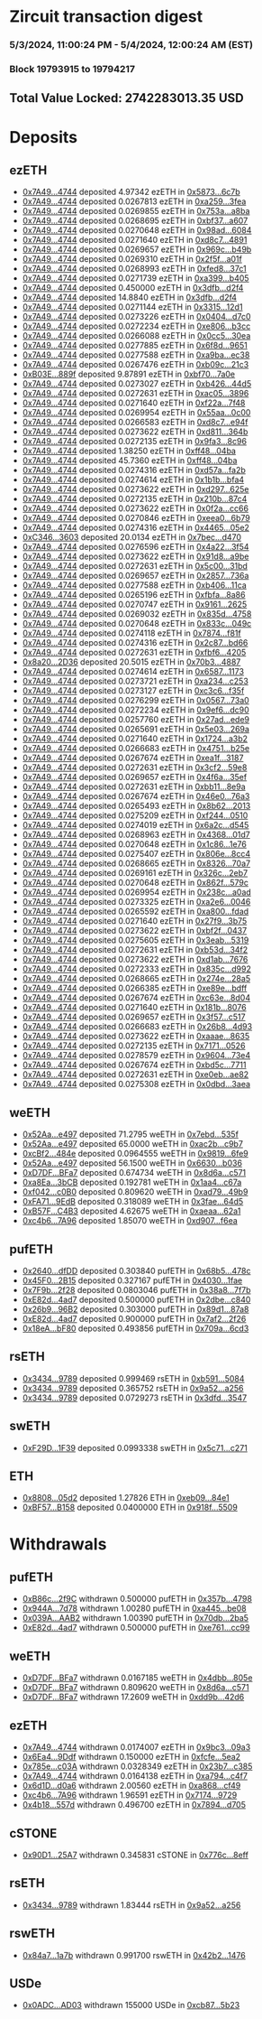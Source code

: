 # Zircuit transaction digest
### 5/3/2024, 11:00:24 PM - 5/4/2024, 12:00:24 AM (EST)
### Block 19793915 to 19794217

## Total Value Locked: 2742283013.35 USD

# Deposits
## ezETH
- [0x7A49...4744](https://etherscan.io/address/0x7A493Be5c2ce014cD049Bf178a1ac0Db1B434744) deposited 4.97342 ezETH in [0x5873...6c7b](https://etherscan.io/tx/0x7A493Be5c2ce014cD049Bf178a1ac0Db1B434744)
- [0x7A49...4744](https://etherscan.io/address/0x7A493Be5c2ce014cD049Bf178a1ac0Db1B434744) deposited 0.0267813 ezETH in [0xa259...3fea](https://etherscan.io/tx/0x7A493Be5c2ce014cD049Bf178a1ac0Db1B434744)
- [0x7A49...4744](https://etherscan.io/address/0x7A493Be5c2ce014cD049Bf178a1ac0Db1B434744) deposited 0.0269855 ezETH in [0x753a...a8ba](https://etherscan.io/tx/0x7A493Be5c2ce014cD049Bf178a1ac0Db1B434744)
- [0x7A49...4744](https://etherscan.io/address/0x7A493Be5c2ce014cD049Bf178a1ac0Db1B434744) deposited 0.0268695 ezETH in [0xbf37...a607](https://etherscan.io/tx/0x7A493Be5c2ce014cD049Bf178a1ac0Db1B434744)
- [0x7A49...4744](https://etherscan.io/address/0x7A493Be5c2ce014cD049Bf178a1ac0Db1B434744) deposited 0.0270648 ezETH in [0x98ad...6084](https://etherscan.io/tx/0x7A493Be5c2ce014cD049Bf178a1ac0Db1B434744)
- [0x7A49...4744](https://etherscan.io/address/0x7A493Be5c2ce014cD049Bf178a1ac0Db1B434744) deposited 0.0271640 ezETH in [0xd8c7...4891](https://etherscan.io/tx/0x7A493Be5c2ce014cD049Bf178a1ac0Db1B434744)
- [0x7A49...4744](https://etherscan.io/address/0x7A493Be5c2ce014cD049Bf178a1ac0Db1B434744) deposited 0.0269657 ezETH in [0x969c...b49b](https://etherscan.io/tx/0x7A493Be5c2ce014cD049Bf178a1ac0Db1B434744)
- [0x7A49...4744](https://etherscan.io/address/0x7A493Be5c2ce014cD049Bf178a1ac0Db1B434744) deposited 0.0269310 ezETH in [0x2f5f...a01f](https://etherscan.io/tx/0x7A493Be5c2ce014cD049Bf178a1ac0Db1B434744)
- [0x7A49...4744](https://etherscan.io/address/0x7A493Be5c2ce014cD049Bf178a1ac0Db1B434744) deposited 0.0268993 ezETH in [0xfed8...37c1](https://etherscan.io/tx/0x7A493Be5c2ce014cD049Bf178a1ac0Db1B434744)
- [0x7A49...4744](https://etherscan.io/address/0x7A493Be5c2ce014cD049Bf178a1ac0Db1B434744) deposited 0.0271739 ezETH in [0xa399...b405](https://etherscan.io/tx/0x7A493Be5c2ce014cD049Bf178a1ac0Db1B434744)
- [0x7A49...4744](https://etherscan.io/address/0x7A493Be5c2ce014cD049Bf178a1ac0Db1B434744) deposited 0.450000 ezETH in [0x3dfb...d2f4](https://etherscan.io/tx/0x7A493Be5c2ce014cD049Bf178a1ac0Db1B434744)
- [0x7A49...4744](https://etherscan.io/address/0x7A493Be5c2ce014cD049Bf178a1ac0Db1B434744) deposited 14.8840 ezETH in [0x3dfb...d2f4](https://etherscan.io/tx/0x7A493Be5c2ce014cD049Bf178a1ac0Db1B434744)
- [0x7A49...4744](https://etherscan.io/address/0x7A493Be5c2ce014cD049Bf178a1ac0Db1B434744) deposited 0.0271144 ezETH in [0x3315...12d1](https://etherscan.io/tx/0x7A493Be5c2ce014cD049Bf178a1ac0Db1B434744)
- [0x7A49...4744](https://etherscan.io/address/0x7A493Be5c2ce014cD049Bf178a1ac0Db1B434744) deposited 0.0273226 ezETH in [0x0404...d7c0](https://etherscan.io/tx/0x7A493Be5c2ce014cD049Bf178a1ac0Db1B434744)
- [0x7A49...4744](https://etherscan.io/address/0x7A493Be5c2ce014cD049Bf178a1ac0Db1B434744) deposited 0.0272234 ezETH in [0xe806...b3cc](https://etherscan.io/tx/0x7A493Be5c2ce014cD049Bf178a1ac0Db1B434744)
- [0x7A49...4744](https://etherscan.io/address/0x7A493Be5c2ce014cD049Bf178a1ac0Db1B434744) deposited 0.0266088 ezETH in [0x0cc5...30ea](https://etherscan.io/tx/0x7A493Be5c2ce014cD049Bf178a1ac0Db1B434744)
- [0x7A49...4744](https://etherscan.io/address/0x7A493Be5c2ce014cD049Bf178a1ac0Db1B434744) deposited 0.0277885 ezETH in [0x6f8d...9651](https://etherscan.io/tx/0x7A493Be5c2ce014cD049Bf178a1ac0Db1B434744)
- [0x7A49...4744](https://etherscan.io/address/0x7A493Be5c2ce014cD049Bf178a1ac0Db1B434744) deposited 0.0277588 ezETH in [0xa9ba...ec38](https://etherscan.io/tx/0x7A493Be5c2ce014cD049Bf178a1ac0Db1B434744)
- [0x7A49...4744](https://etherscan.io/address/0x7A493Be5c2ce014cD049Bf178a1ac0Db1B434744) deposited 0.0267476 ezETH in [0xb09c...21c3](https://etherscan.io/tx/0x7A493Be5c2ce014cD049Bf178a1ac0Db1B434744)
- [0xB03E...889f](https://etherscan.io/address/0xB03E6eA03A0b716D054981fd998a0a3eFd69889f) deposited 9.87891 ezETH in [0xbf70...7a0e](https://etherscan.io/tx/0xB03E6eA03A0b716D054981fd998a0a3eFd69889f)
- [0x7A49...4744](https://etherscan.io/address/0x7A493Be5c2ce014cD049Bf178a1ac0Db1B434744) deposited 0.0273027 ezETH in [0xb426...44d5](https://etherscan.io/tx/0x7A493Be5c2ce014cD049Bf178a1ac0Db1B434744)
- [0x7A49...4744](https://etherscan.io/address/0x7A493Be5c2ce014cD049Bf178a1ac0Db1B434744) deposited 0.0272631 ezETH in [0xac05...3896](https://etherscan.io/tx/0x7A493Be5c2ce014cD049Bf178a1ac0Db1B434744)
- [0x7A49...4744](https://etherscan.io/address/0x7A493Be5c2ce014cD049Bf178a1ac0Db1B434744) deposited 0.0271640 ezETH in [0xf22a...7f48](https://etherscan.io/tx/0x7A493Be5c2ce014cD049Bf178a1ac0Db1B434744)
- [0x7A49...4744](https://etherscan.io/address/0x7A493Be5c2ce014cD049Bf178a1ac0Db1B434744) deposited 0.0269954 ezETH in [0x55aa...0c00](https://etherscan.io/tx/0x7A493Be5c2ce014cD049Bf178a1ac0Db1B434744)
- [0x7A49...4744](https://etherscan.io/address/0x7A493Be5c2ce014cD049Bf178a1ac0Db1B434744) deposited 0.0266583 ezETH in [0xd8c7...e94f](https://etherscan.io/tx/0x7A493Be5c2ce014cD049Bf178a1ac0Db1B434744)
- [0x7A49...4744](https://etherscan.io/address/0x7A493Be5c2ce014cD049Bf178a1ac0Db1B434744) deposited 0.0273622 ezETH in [0xd811...364b](https://etherscan.io/tx/0x7A493Be5c2ce014cD049Bf178a1ac0Db1B434744)
- [0x7A49...4744](https://etherscan.io/address/0x7A493Be5c2ce014cD049Bf178a1ac0Db1B434744) deposited 0.0272135 ezETH in [0x9fa3...8c96](https://etherscan.io/tx/0x7A493Be5c2ce014cD049Bf178a1ac0Db1B434744)
- [0x7A49...4744](https://etherscan.io/address/0x7A493Be5c2ce014cD049Bf178a1ac0Db1B434744) deposited 1.38250 ezETH in [0xff48...04ba](https://etherscan.io/tx/0x7A493Be5c2ce014cD049Bf178a1ac0Db1B434744)
- [0x7A49...4744](https://etherscan.io/address/0x7A493Be5c2ce014cD049Bf178a1ac0Db1B434744) deposited 45.7360 ezETH in [0xff48...04ba](https://etherscan.io/tx/0x7A493Be5c2ce014cD049Bf178a1ac0Db1B434744)
- [0x7A49...4744](https://etherscan.io/address/0x7A493Be5c2ce014cD049Bf178a1ac0Db1B434744) deposited 0.0274316 ezETH in [0xd57a...fa2b](https://etherscan.io/tx/0x7A493Be5c2ce014cD049Bf178a1ac0Db1B434744)
- [0x7A49...4744](https://etherscan.io/address/0x7A493Be5c2ce014cD049Bf178a1ac0Db1B434744) deposited 0.0274614 ezETH in [0x1b1b...bfa4](https://etherscan.io/tx/0x7A493Be5c2ce014cD049Bf178a1ac0Db1B434744)
- [0x7A49...4744](https://etherscan.io/address/0x7A493Be5c2ce014cD049Bf178a1ac0Db1B434744) deposited 0.0273622 ezETH in [0xd297...625e](https://etherscan.io/tx/0x7A493Be5c2ce014cD049Bf178a1ac0Db1B434744)
- [0x7A49...4744](https://etherscan.io/address/0x7A493Be5c2ce014cD049Bf178a1ac0Db1B434744) deposited 0.0272135 ezETH in [0x210b...87c4](https://etherscan.io/tx/0x7A493Be5c2ce014cD049Bf178a1ac0Db1B434744)
- [0x7A49...4744](https://etherscan.io/address/0x7A493Be5c2ce014cD049Bf178a1ac0Db1B434744) deposited 0.0273622 ezETH in [0x0f2a...cc66](https://etherscan.io/tx/0x7A493Be5c2ce014cD049Bf178a1ac0Db1B434744)
- [0x7A49...4744](https://etherscan.io/address/0x7A493Be5c2ce014cD049Bf178a1ac0Db1B434744) deposited 0.0270846 ezETH in [0xeea0...6b79](https://etherscan.io/tx/0x7A493Be5c2ce014cD049Bf178a1ac0Db1B434744)
- [0x7A49...4744](https://etherscan.io/address/0x7A493Be5c2ce014cD049Bf178a1ac0Db1B434744) deposited 0.0274316 ezETH in [0x4465...05e2](https://etherscan.io/tx/0x7A493Be5c2ce014cD049Bf178a1ac0Db1B434744)
- [0xC346...3603](https://etherscan.io/address/0xC346683B187Ec1E27C27E5401234b568EEDB3603) deposited 20.0134 ezETH in [0x7bec...d470](https://etherscan.io/tx/0xC346683B187Ec1E27C27E5401234b568EEDB3603)
- [0x7A49...4744](https://etherscan.io/address/0x7A493Be5c2ce014cD049Bf178a1ac0Db1B434744) deposited 0.0276596 ezETH in [0x4a22...3f54](https://etherscan.io/tx/0x7A493Be5c2ce014cD049Bf178a1ac0Db1B434744)
- [0x7A49...4744](https://etherscan.io/address/0x7A493Be5c2ce014cD049Bf178a1ac0Db1B434744) deposited 0.0273622 ezETH in [0x91d8...a9be](https://etherscan.io/tx/0x7A493Be5c2ce014cD049Bf178a1ac0Db1B434744)
- [0x7A49...4744](https://etherscan.io/address/0x7A493Be5c2ce014cD049Bf178a1ac0Db1B434744) deposited 0.0272631 ezETH in [0x5c00...31bd](https://etherscan.io/tx/0x7A493Be5c2ce014cD049Bf178a1ac0Db1B434744)
- [0x7A49...4744](https://etherscan.io/address/0x7A493Be5c2ce014cD049Bf178a1ac0Db1B434744) deposited 0.0269657 ezETH in [0x2857...736a](https://etherscan.io/tx/0x7A493Be5c2ce014cD049Bf178a1ac0Db1B434744)
- [0x7A49...4744](https://etherscan.io/address/0x7A493Be5c2ce014cD049Bf178a1ac0Db1B434744) deposited 0.0277588 ezETH in [0xb406...11ca](https://etherscan.io/tx/0x7A493Be5c2ce014cD049Bf178a1ac0Db1B434744)
- [0x7A49...4744](https://etherscan.io/address/0x7A493Be5c2ce014cD049Bf178a1ac0Db1B434744) deposited 0.0265196 ezETH in [0xfbfa...8a86](https://etherscan.io/tx/0x7A493Be5c2ce014cD049Bf178a1ac0Db1B434744)
- [0x7A49...4744](https://etherscan.io/address/0x7A493Be5c2ce014cD049Bf178a1ac0Db1B434744) deposited 0.0270747 ezETH in [0x9161...2625](https://etherscan.io/tx/0x7A493Be5c2ce014cD049Bf178a1ac0Db1B434744)
- [0x7A49...4744](https://etherscan.io/address/0x7A493Be5c2ce014cD049Bf178a1ac0Db1B434744) deposited 0.0269032 ezETH in [0x835d...4758](https://etherscan.io/tx/0x7A493Be5c2ce014cD049Bf178a1ac0Db1B434744)
- [0x7A49...4744](https://etherscan.io/address/0x7A493Be5c2ce014cD049Bf178a1ac0Db1B434744) deposited 0.0270648 ezETH in [0x833c...049c](https://etherscan.io/tx/0x7A493Be5c2ce014cD049Bf178a1ac0Db1B434744)
- [0x7A49...4744](https://etherscan.io/address/0x7A493Be5c2ce014cD049Bf178a1ac0Db1B434744) deposited 0.0274118 ezETH in [0x7874...f81f](https://etherscan.io/tx/0x7A493Be5c2ce014cD049Bf178a1ac0Db1B434744)
- [0x7A49...4744](https://etherscan.io/address/0x7A493Be5c2ce014cD049Bf178a1ac0Db1B434744) deposited 0.0274316 ezETH in [0x2c87...bd66](https://etherscan.io/tx/0x7A493Be5c2ce014cD049Bf178a1ac0Db1B434744)
- [0x7A49...4744](https://etherscan.io/address/0x7A493Be5c2ce014cD049Bf178a1ac0Db1B434744) deposited 0.0272631 ezETH in [0xfbf6...4205](https://etherscan.io/tx/0x7A493Be5c2ce014cD049Bf178a1ac0Db1B434744)
- [0x8a20...2D36](https://etherscan.io/address/0x8a20A9CD1Ce3c40c997345a3fe15f76A500e2D36) deposited 20.5015 ezETH in [0x70b3...4887](https://etherscan.io/tx/0x8a20A9CD1Ce3c40c997345a3fe15f76A500e2D36)
- [0x7A49...4744](https://etherscan.io/address/0x7A493Be5c2ce014cD049Bf178a1ac0Db1B434744) deposited 0.0274614 ezETH in [0x6587...1173](https://etherscan.io/tx/0x7A493Be5c2ce014cD049Bf178a1ac0Db1B434744)
- [0x7A49...4744](https://etherscan.io/address/0x7A493Be5c2ce014cD049Bf178a1ac0Db1B434744) deposited 0.0273721 ezETH in [0xa234...c253](https://etherscan.io/tx/0x7A493Be5c2ce014cD049Bf178a1ac0Db1B434744)
- [0x7A49...4744](https://etherscan.io/address/0x7A493Be5c2ce014cD049Bf178a1ac0Db1B434744) deposited 0.0273127 ezETH in [0xc3c6...f35f](https://etherscan.io/tx/0x7A493Be5c2ce014cD049Bf178a1ac0Db1B434744)
- [0x7A49...4744](https://etherscan.io/address/0x7A493Be5c2ce014cD049Bf178a1ac0Db1B434744) deposited 0.0276299 ezETH in [0x0567...73a0](https://etherscan.io/tx/0x7A493Be5c2ce014cD049Bf178a1ac0Db1B434744)
- [0x7A49...4744](https://etherscan.io/address/0x7A493Be5c2ce014cD049Bf178a1ac0Db1B434744) deposited 0.0272234 ezETH in [0x9ef6...dc90](https://etherscan.io/tx/0x7A493Be5c2ce014cD049Bf178a1ac0Db1B434744)
- [0x7A49...4744](https://etherscan.io/address/0x7A493Be5c2ce014cD049Bf178a1ac0Db1B434744) deposited 0.0257760 ezETH in [0x27ad...ede9](https://etherscan.io/tx/0x7A493Be5c2ce014cD049Bf178a1ac0Db1B434744)
- [0x7A49...4744](https://etherscan.io/address/0x7A493Be5c2ce014cD049Bf178a1ac0Db1B434744) deposited 0.0265691 ezETH in [0x5e03...269a](https://etherscan.io/tx/0x7A493Be5c2ce014cD049Bf178a1ac0Db1B434744)
- [0x7A49...4744](https://etherscan.io/address/0x7A493Be5c2ce014cD049Bf178a1ac0Db1B434744) deposited 0.0271640 ezETH in [0x1724...a3b2](https://etherscan.io/tx/0x7A493Be5c2ce014cD049Bf178a1ac0Db1B434744)
- [0x7A49...4744](https://etherscan.io/address/0x7A493Be5c2ce014cD049Bf178a1ac0Db1B434744) deposited 0.0266683 ezETH in [0x4751...b25e](https://etherscan.io/tx/0x7A493Be5c2ce014cD049Bf178a1ac0Db1B434744)
- [0x7A49...4744](https://etherscan.io/address/0x7A493Be5c2ce014cD049Bf178a1ac0Db1B434744) deposited 0.0267674 ezETH in [0xea1f...3187](https://etherscan.io/tx/0x7A493Be5c2ce014cD049Bf178a1ac0Db1B434744)
- [0x7A49...4744](https://etherscan.io/address/0x7A493Be5c2ce014cD049Bf178a1ac0Db1B434744) deposited 0.0272631 ezETH in [0x3cf2...59e8](https://etherscan.io/tx/0x7A493Be5c2ce014cD049Bf178a1ac0Db1B434744)
- [0x7A49...4744](https://etherscan.io/address/0x7A493Be5c2ce014cD049Bf178a1ac0Db1B434744) deposited 0.0269657 ezETH in [0x4f6a...35ef](https://etherscan.io/tx/0x7A493Be5c2ce014cD049Bf178a1ac0Db1B434744)
- [0x7A49...4744](https://etherscan.io/address/0x7A493Be5c2ce014cD049Bf178a1ac0Db1B434744) deposited 0.0272631 ezETH in [0xbb11...8e9a](https://etherscan.io/tx/0x7A493Be5c2ce014cD049Bf178a1ac0Db1B434744)
- [0x7A49...4744](https://etherscan.io/address/0x7A493Be5c2ce014cD049Bf178a1ac0Db1B434744) deposited 0.0267674 ezETH in [0x46e0...76a3](https://etherscan.io/tx/0x7A493Be5c2ce014cD049Bf178a1ac0Db1B434744)
- [0x7A49...4744](https://etherscan.io/address/0x7A493Be5c2ce014cD049Bf178a1ac0Db1B434744) deposited 0.0265493 ezETH in [0x8b62...2013](https://etherscan.io/tx/0x7A493Be5c2ce014cD049Bf178a1ac0Db1B434744)
- [0x7A49...4744](https://etherscan.io/address/0x7A493Be5c2ce014cD049Bf178a1ac0Db1B434744) deposited 0.0275209 ezETH in [0xf244...0510](https://etherscan.io/tx/0x7A493Be5c2ce014cD049Bf178a1ac0Db1B434744)
- [0x7A49...4744](https://etherscan.io/address/0x7A493Be5c2ce014cD049Bf178a1ac0Db1B434744) deposited 0.0274019 ezETH in [0x6a2c...d545](https://etherscan.io/tx/0x7A493Be5c2ce014cD049Bf178a1ac0Db1B434744)
- [0x7A49...4744](https://etherscan.io/address/0x7A493Be5c2ce014cD049Bf178a1ac0Db1B434744) deposited 0.0268963 ezETH in [0x4368...01d7](https://etherscan.io/tx/0x7A493Be5c2ce014cD049Bf178a1ac0Db1B434744)
- [0x7A49...4744](https://etherscan.io/address/0x7A493Be5c2ce014cD049Bf178a1ac0Db1B434744) deposited 0.0270648 ezETH in [0x1c86...1e76](https://etherscan.io/tx/0x7A493Be5c2ce014cD049Bf178a1ac0Db1B434744)
- [0x7A49...4744](https://etherscan.io/address/0x7A493Be5c2ce014cD049Bf178a1ac0Db1B434744) deposited 0.0275407 ezETH in [0x806e...8cc4](https://etherscan.io/tx/0x7A493Be5c2ce014cD049Bf178a1ac0Db1B434744)
- [0x7A49...4744](https://etherscan.io/address/0x7A493Be5c2ce014cD049Bf178a1ac0Db1B434744) deposited 0.0268665 ezETH in [0x8326...70a7](https://etherscan.io/tx/0x7A493Be5c2ce014cD049Bf178a1ac0Db1B434744)
- [0x7A49...4744](https://etherscan.io/address/0x7A493Be5c2ce014cD049Bf178a1ac0Db1B434744) deposited 0.0269161 ezETH in [0x326c...2eb7](https://etherscan.io/tx/0x7A493Be5c2ce014cD049Bf178a1ac0Db1B434744)
- [0x7A49...4744](https://etherscan.io/address/0x7A493Be5c2ce014cD049Bf178a1ac0Db1B434744) deposited 0.0270648 ezETH in [0x862f...579c](https://etherscan.io/tx/0x7A493Be5c2ce014cD049Bf178a1ac0Db1B434744)
- [0x7A49...4744](https://etherscan.io/address/0x7A493Be5c2ce014cD049Bf178a1ac0Db1B434744) deposited 0.0269954 ezETH in [0x238c...a0ad](https://etherscan.io/tx/0x7A493Be5c2ce014cD049Bf178a1ac0Db1B434744)
- [0x7A49...4744](https://etherscan.io/address/0x7A493Be5c2ce014cD049Bf178a1ac0Db1B434744) deposited 0.0273325 ezETH in [0xa2e6...0046](https://etherscan.io/tx/0x7A493Be5c2ce014cD049Bf178a1ac0Db1B434744)
- [0x7A49...4744](https://etherscan.io/address/0x7A493Be5c2ce014cD049Bf178a1ac0Db1B434744) deposited 0.0265592 ezETH in [0xa800...fdad](https://etherscan.io/tx/0x7A493Be5c2ce014cD049Bf178a1ac0Db1B434744)
- [0x7A49...4744](https://etherscan.io/address/0x7A493Be5c2ce014cD049Bf178a1ac0Db1B434744) deposited 0.0271640 ezETH in [0x27f9...3b75](https://etherscan.io/tx/0x7A493Be5c2ce014cD049Bf178a1ac0Db1B434744)
- [0x7A49...4744](https://etherscan.io/address/0x7A493Be5c2ce014cD049Bf178a1ac0Db1B434744) deposited 0.0273622 ezETH in [0xbf2f...0437](https://etherscan.io/tx/0x7A493Be5c2ce014cD049Bf178a1ac0Db1B434744)
- [0x7A49...4744](https://etherscan.io/address/0x7A493Be5c2ce014cD049Bf178a1ac0Db1B434744) deposited 0.0275605 ezETH in [0x3eab...5319](https://etherscan.io/tx/0x7A493Be5c2ce014cD049Bf178a1ac0Db1B434744)
- [0x7A49...4744](https://etherscan.io/address/0x7A493Be5c2ce014cD049Bf178a1ac0Db1B434744) deposited 0.0272631 ezETH in [0xb53d...34f2](https://etherscan.io/tx/0x7A493Be5c2ce014cD049Bf178a1ac0Db1B434744)
- [0x7A49...4744](https://etherscan.io/address/0x7A493Be5c2ce014cD049Bf178a1ac0Db1B434744) deposited 0.0273622 ezETH in [0xd1ab...7676](https://etherscan.io/tx/0x7A493Be5c2ce014cD049Bf178a1ac0Db1B434744)
- [0x7A49...4744](https://etherscan.io/address/0x7A493Be5c2ce014cD049Bf178a1ac0Db1B434744) deposited 0.0272333 ezETH in [0x835c...d992](https://etherscan.io/tx/0x7A493Be5c2ce014cD049Bf178a1ac0Db1B434744)
- [0x7A49...4744](https://etherscan.io/address/0x7A493Be5c2ce014cD049Bf178a1ac0Db1B434744) deposited 0.0268665 ezETH in [0x274e...28a5](https://etherscan.io/tx/0x7A493Be5c2ce014cD049Bf178a1ac0Db1B434744)
- [0x7A49...4744](https://etherscan.io/address/0x7A493Be5c2ce014cD049Bf178a1ac0Db1B434744) deposited 0.0266385 ezETH in [0xe89e...bdff](https://etherscan.io/tx/0x7A493Be5c2ce014cD049Bf178a1ac0Db1B434744)
- [0x7A49...4744](https://etherscan.io/address/0x7A493Be5c2ce014cD049Bf178a1ac0Db1B434744) deposited 0.0267674 ezETH in [0xc63e...8d04](https://etherscan.io/tx/0x7A493Be5c2ce014cD049Bf178a1ac0Db1B434744)
- [0x7A49...4744](https://etherscan.io/address/0x7A493Be5c2ce014cD049Bf178a1ac0Db1B434744) deposited 0.0271640 ezETH in [0x181b...8076](https://etherscan.io/tx/0x7A493Be5c2ce014cD049Bf178a1ac0Db1B434744)
- [0x7A49...4744](https://etherscan.io/address/0x7A493Be5c2ce014cD049Bf178a1ac0Db1B434744) deposited 0.0269657 ezETH in [0x3f57...c517](https://etherscan.io/tx/0x7A493Be5c2ce014cD049Bf178a1ac0Db1B434744)
- [0x7A49...4744](https://etherscan.io/address/0x7A493Be5c2ce014cD049Bf178a1ac0Db1B434744) deposited 0.0266683 ezETH in [0x26b8...4d93](https://etherscan.io/tx/0x7A493Be5c2ce014cD049Bf178a1ac0Db1B434744)
- [0x7A49...4744](https://etherscan.io/address/0x7A493Be5c2ce014cD049Bf178a1ac0Db1B434744) deposited 0.0273622 ezETH in [0xaaae...8635](https://etherscan.io/tx/0x7A493Be5c2ce014cD049Bf178a1ac0Db1B434744)
- [0x7A49...4744](https://etherscan.io/address/0x7A493Be5c2ce014cD049Bf178a1ac0Db1B434744) deposited 0.0272135 ezETH in [0x7171...0526](https://etherscan.io/tx/0x7A493Be5c2ce014cD049Bf178a1ac0Db1B434744)
- [0x7A49...4744](https://etherscan.io/address/0x7A493Be5c2ce014cD049Bf178a1ac0Db1B434744) deposited 0.0278579 ezETH in [0x9604...73e4](https://etherscan.io/tx/0x7A493Be5c2ce014cD049Bf178a1ac0Db1B434744)
- [0x7A49...4744](https://etherscan.io/address/0x7A493Be5c2ce014cD049Bf178a1ac0Db1B434744) deposited 0.0267674 ezETH in [0xbd5c...7711](https://etherscan.io/tx/0x7A493Be5c2ce014cD049Bf178a1ac0Db1B434744)
- [0x7A49...4744](https://etherscan.io/address/0x7A493Be5c2ce014cD049Bf178a1ac0Db1B434744) deposited 0.0272631 ezETH in [0xe0eb...ae82](https://etherscan.io/tx/0x7A493Be5c2ce014cD049Bf178a1ac0Db1B434744)
- [0x7A49...4744](https://etherscan.io/address/0x7A493Be5c2ce014cD049Bf178a1ac0Db1B434744) deposited 0.0275308 ezETH in [0x0dbd...3aea](https://etherscan.io/tx/0x7A493Be5c2ce014cD049Bf178a1ac0Db1B434744)
## weETH
- [0x52Aa...e497](https://etherscan.io/address/0x52Aa899454998Be5b000Ad077a46Bbe360F4e497) deposited 71.2795 weETH in [0x7ebd...535f](https://etherscan.io/tx/0x52Aa899454998Be5b000Ad077a46Bbe360F4e497)
- [0x52Aa...e497](https://etherscan.io/address/0x52Aa899454998Be5b000Ad077a46Bbe360F4e497) deposited 65.0000 weETH in [0xac2b...c9b7](https://etherscan.io/tx/0x52Aa899454998Be5b000Ad077a46Bbe360F4e497)
- [0xcBf2...484e](https://etherscan.io/address/0xcBf203F2ee13702Ec41404856f75357e0872484e) deposited 0.0964555 weETH in [0x9819...6fe9](https://etherscan.io/tx/0xcBf203F2ee13702Ec41404856f75357e0872484e)
- [0x52Aa...e497](https://etherscan.io/address/0x52Aa899454998Be5b000Ad077a46Bbe360F4e497) deposited 56.1500 weETH in [0x6630...b036](https://etherscan.io/tx/0x52Aa899454998Be5b000Ad077a46Bbe360F4e497)
- [0xD7DF...BFa7](https://etherscan.io/address/0xD7DF7E085214743530afF339aFC420c7c720BFa7) deposited 0.674734 weETH in [0x8d6a...c571](https://etherscan.io/tx/0xD7DF7E085214743530afF339aFC420c7c720BFa7)
- [0xa8Ea...3bCB](https://etherscan.io/address/0xa8Ea1D3A26652996d1342880D1708C6742f33bCB) deposited 0.192781 weETH in [0x1aa4...c67a](https://etherscan.io/tx/0xa8Ea1D3A26652996d1342880D1708C6742f33bCB)
- [0xf042...c0B0](https://etherscan.io/address/0xf042dEcb799Ab7c04c7A2A07b648ef3a11a8c0B0) deposited 0.809620 weETH in [0xad79...49b9](https://etherscan.io/tx/0xf042dEcb799Ab7c04c7A2A07b648ef3a11a8c0B0)
- [0xFA71...9EdB](https://etherscan.io/address/0xFA71c5287bba91b80318Bb4BB6655A25B23e9EdB) deposited 0.318089 weETH in [0x3fae...64d5](https://etherscan.io/tx/0xFA71c5287bba91b80318Bb4BB6655A25B23e9EdB)
- [0xB57F...C4B3](https://etherscan.io/address/0xB57Fc8E76E9531137D698f41a5ec527b22BFC4B3) deposited 4.62675 weETH in [0xaeaa...62a1](https://etherscan.io/tx/0xB57Fc8E76E9531137D698f41a5ec527b22BFC4B3)
- [0xc4b6...7A96](https://etherscan.io/address/0xc4b6F9eD42b59CE5c47dc857e3D9e34a63747A96) deposited 1.85070 weETH in [0xd907...f6ea](https://etherscan.io/tx/0xc4b6F9eD42b59CE5c47dc857e3D9e34a63747A96)
## pufETH
- [0x2640...dfDD](https://etherscan.io/address/0x2640B7F63BDd8E9448A15032A8719C183541dfDD) deposited 0.303840 pufETH in [0x68b5...478c](https://etherscan.io/tx/0x2640B7F63BDd8E9448A15032A8719C183541dfDD)
- [0x45F0...2B15](https://etherscan.io/address/0x45F055553Eb4A91F4DB1ecF89682cB90b4482B15) deposited 0.327167 pufETH in [0x4030...1fae](https://etherscan.io/tx/0x45F055553Eb4A91F4DB1ecF89682cB90b4482B15)
- [0x7F9b...2f28](https://etherscan.io/address/0x7F9b04FD81Cdce9497cDc2302933E65f42d92f28) deposited 0.0803046 pufETH in [0x38a8...7f7b](https://etherscan.io/tx/0x7F9b04FD81Cdce9497cDc2302933E65f42d92f28)
- [0xE82d...4ad7](https://etherscan.io/address/0xE82db3e869F19da2AcfC948Ad80C35744D474ad7) deposited 0.500000 pufETH in [0x2dbe...c840](https://etherscan.io/tx/0xE82db3e869F19da2AcfC948Ad80C35744D474ad7)
- [0x26b9...96B2](https://etherscan.io/address/0x26b988c8951a8021d97b33eb1b1D74D7becc96B2) deposited 0.303000 pufETH in [0x89d1...87a8](https://etherscan.io/tx/0x26b988c8951a8021d97b33eb1b1D74D7becc96B2)
- [0xE82d...4ad7](https://etherscan.io/address/0xE82db3e869F19da2AcfC948Ad80C35744D474ad7) deposited 0.900000 pufETH in [0x7af2...2f26](https://etherscan.io/tx/0xE82db3e869F19da2AcfC948Ad80C35744D474ad7)
- [0x18eA...bF80](https://etherscan.io/address/0x18eA8d0afD1D46489ed74cb52Fc20D68FC70bF80) deposited 0.493856 pufETH in [0x709a...6cd3](https://etherscan.io/tx/0x18eA8d0afD1D46489ed74cb52Fc20D68FC70bF80)
## rsETH
- [0x3434...9789](https://etherscan.io/address/0x34349c5569e7B846c3558961552D2202760A9789) deposited 0.999469 rsETH in [0xb591...5084](https://etherscan.io/tx/0x34349c5569e7B846c3558961552D2202760A9789)
- [0x3434...9789](https://etherscan.io/address/0x34349c5569e7B846c3558961552D2202760A9789) deposited 0.365752 rsETH in [0x9a52...a256](https://etherscan.io/tx/0x34349c5569e7B846c3558961552D2202760A9789)
- [0x3434...9789](https://etherscan.io/address/0x34349c5569e7B846c3558961552D2202760A9789) deposited 0.0729273 rsETH in [0x3dfd...3547](https://etherscan.io/tx/0x34349c5569e7B846c3558961552D2202760A9789)
## swETH
- [0xF29D...1F39](https://etherscan.io/address/0xF29D40d4287249978a7665532507A8ad82451F39) deposited 0.0993338 swETH in [0x5c71...c271](https://etherscan.io/tx/0xF29D40d4287249978a7665532507A8ad82451F39)
## ETH
- [0x8808...05d2](https://etherscan.io/address/0x8808a71936613Ea9d269af8Bc2F0C1c2Eb7F05d2) deposited 1.27826 ETH in [0xeb09...84e1](https://etherscan.io/tx/0x8808a71936613Ea9d269af8Bc2F0C1c2Eb7F05d2)
- [0xBF57...B158](https://etherscan.io/address/0xBF57aA7e41E1C45F06E3904Bb25aC09B6cEBB158) deposited 0.0400000 ETH in [0x918f...5509](https://etherscan.io/tx/0xBF57aA7e41E1C45F06E3904Bb25aC09B6cEBB158)
# Withdrawals
## pufETH
- [0xB86c...2f9C](https://etherscan.io/address/0xB86cc6d5c889268ADd16E31c252375F4eA582f9C) withdrawn 0.500000 pufETH in [0x357b...4798](https://etherscan.io/tx/0xB86cc6d5c889268ADd16E31c252375F4eA582f9C)
- [0x944A...7d78](https://etherscan.io/address/0x944Aa503a726656c080729FA01f6e2471B027d78) withdrawn 1.00280 pufETH in [0xa445...be08](https://etherscan.io/tx/0x944Aa503a726656c080729FA01f6e2471B027d78)
- [0x039A...AAB2](https://etherscan.io/address/0x039A159b03aeEBe434168eF045514E61D226AAB2) withdrawn 1.00390 pufETH in [0x70db...2ba5](https://etherscan.io/tx/0x039A159b03aeEBe434168eF045514E61D226AAB2)
- [0xE82d...4ad7](https://etherscan.io/address/0xE82db3e869F19da2AcfC948Ad80C35744D474ad7) withdrawn 0.500000 pufETH in [0xe761...cc99](https://etherscan.io/tx/0xE82db3e869F19da2AcfC948Ad80C35744D474ad7)
## weETH
- [0xD7DF...BFa7](https://etherscan.io/address/0xD7DF7E085214743530afF339aFC420c7c720BFa7) withdrawn 0.0167185 weETH in [0x4dbb...805e](https://etherscan.io/tx/0xD7DF7E085214743530afF339aFC420c7c720BFa7)
- [0xD7DF...BFa7](https://etherscan.io/address/0xD7DF7E085214743530afF339aFC420c7c720BFa7) withdrawn 0.809620 weETH in [0x8d6a...c571](https://etherscan.io/tx/0xD7DF7E085214743530afF339aFC420c7c720BFa7)
- [0xD7DF...BFa7](https://etherscan.io/address/0xD7DF7E085214743530afF339aFC420c7c720BFa7) withdrawn 17.2609 weETH in [0xdd9b...42d6](https://etherscan.io/tx/0xD7DF7E085214743530afF339aFC420c7c720BFa7)
## ezETH
- [0x7A49...4744](https://etherscan.io/address/0x7A493Be5c2ce014cD049Bf178a1ac0Db1B434744) withdrawn 0.0174007 ezETH in [0x9bc3...09a3](https://etherscan.io/tx/0x7A493Be5c2ce014cD049Bf178a1ac0Db1B434744)
- [0x6Ea4...9Ddf](https://etherscan.io/address/0x6Ea4c464e85b21A2Dfa855c5bf024D3067369Ddf) withdrawn 0.150000 ezETH in [0xfcfe...5ea2](https://etherscan.io/tx/0x6Ea4c464e85b21A2Dfa855c5bf024D3067369Ddf)
- [0x785e...c03A](https://etherscan.io/address/0x785ebb2CC4e57874aeafA89F63A2C3724b1Dc03A) withdrawn 0.0328349 ezETH in [0x23b7...c385](https://etherscan.io/tx/0x785ebb2CC4e57874aeafA89F63A2C3724b1Dc03A)
- [0x7A49...4744](https://etherscan.io/address/0x7A493Be5c2ce014cD049Bf178a1ac0Db1B434744) withdrawn 0.0164138 ezETH in [0xa794...c4f7](https://etherscan.io/tx/0x7A493Be5c2ce014cD049Bf178a1ac0Db1B434744)
- [0x6d1D...d0a6](https://etherscan.io/address/0x6d1Db9158cC8E6d3Cacc2677eBE91B1e7b53d0a6) withdrawn 2.00560 ezETH in [0xa868...cf49](https://etherscan.io/tx/0x6d1Db9158cC8E6d3Cacc2677eBE91B1e7b53d0a6)
- [0xc4b6...7A96](https://etherscan.io/address/0xc4b6F9eD42b59CE5c47dc857e3D9e34a63747A96) withdrawn 1.96591 ezETH in [0x7174...9729](https://etherscan.io/tx/0xc4b6F9eD42b59CE5c47dc857e3D9e34a63747A96)
- [0x4b18...557d](https://etherscan.io/address/0x4b188Ad682Bcf0240202693ACefF8B18aCBF557d) withdrawn 0.496700 ezETH in [0x7894...d705](https://etherscan.io/tx/0x4b188Ad682Bcf0240202693ACefF8B18aCBF557d)
## cSTONE
- [0x90D1...25A7](https://etherscan.io/address/0x90D1DeA72Db2067ec919C0A2487bF035720c25A7) withdrawn 0.345831 cSTONE in [0x776c...8eff](https://etherscan.io/tx/0x90D1DeA72Db2067ec919C0A2487bF035720c25A7)
## rsETH
- [0x3434...9789](https://etherscan.io/address/0x34349c5569e7B846c3558961552D2202760A9789) withdrawn 1.83444 rsETH in [0x9a52...a256](https://etherscan.io/tx/0x34349c5569e7B846c3558961552D2202760A9789)
## rswETH
- [0x84a7...1a7b](https://etherscan.io/address/0x84a7d1429Fe7eAa6941d1861b3c12eEdB45a1a7b) withdrawn 0.991700 rswETH in [0x42b2...1476](https://etherscan.io/tx/0x84a7d1429Fe7eAa6941d1861b3c12eEdB45a1a7b)
## USDe
- [0x0ADC...AD03](https://etherscan.io/address/0x0ADCcd300E936ecd45Ed69a4Ad35Ca56231aAD03) withdrawn 155000 USDe in [0xcb87...5b23](https://etherscan.io/tx/0x0ADCcd300E936ecd45Ed69a4Ad35Ca56231aAD03)
